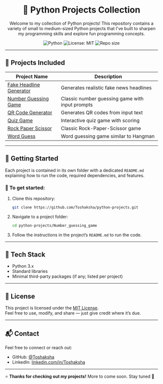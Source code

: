 <h1 align="center">🐍 Python Projects Collection</h1>

<p align="center">
Welcome to my collection of Python projects!  
This repository contains a variety of small to medium-sized Python projects that I've built to sharpen my programming skills and explore fun programming concepts.
</p>

<p align="center">
  <img src="https://img.shields.io/badge/Python-3.x-blue?logo=python" alt="Python" />
  <img src="https://img.shields.io/badge/License-MIT-green.svg" alt="License: MIT" />
  <img src="https://img.shields.io/github/repo-size/Toshaksha/python-projects" alt="Repo size" />
</p>

---

## 📁 Projects Included

| Project Name                                                                 | Description                                      |
|------------------------------------------------------------------------------|--------------------------------------------------|
| [Fake Headline Generator](./Fake_Headline_Generator)                         | Generates realistic fake news headlines          |
| [Number Guessing Game](./Number_guessing_game)                               | Classic number guessing game with input prompts |
| [QR Code Generator](./QR_Code_Generator)                                     | Generates QR codes from input text               |
| [Quiz Game](./Quiz_game)                                                     | Interactive quiz game with scoring               |
| [Rock Paper Scissor](./Rock_Paper_Scissor)                                   | Classic Rock-Paper-Scissor game                  |
| [Word Guess](./Word_guess)                                                   | Word guessing game similar to Hangman            |

---

## 🚀 Getting Started

Each project is contained in its own folder with a dedicated `README.md` explaining how to run the code, required dependencies, and features.

### 🔧 To get started:

1. Clone this repository:
    ```bash
    git clone https://github.com/Toshaksha/python-projects.git
    ```

2. Navigate to a project folder:
    ```bash
    cd python-projects/Number_guessing_game
    ```

3. Follow the instructions in the project’s `README.md` to run the code.

---

## 🧰 Tech Stack

- Python 3.x
- Standard libraries
- Minimal third-party packages (if any; listed per project)

---


## 📜 License

This project is licensed under the [MIT License](LICENSE).  
Feel free to use, modify, and share — just give credit where it’s due.

---

## 📬 Contact

Feel free to connect or reach out:

- GitHub: [@Toshaksha](https://github.com/Toshaksha)
- LinkedIn: [linkedin.com/in/Toshaksha](https://linkedin.com/in/Toshaksha)

---

⭐ **Thanks for checking out my projects!** More to come soon. Stay tuned 🚀

